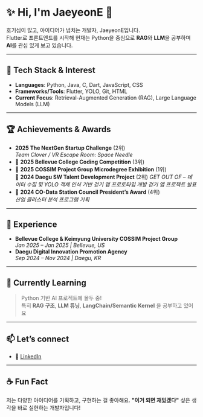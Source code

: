 
# ✨ Hi, I'm JaeyeonE 👋  
호기심이 많고, 아이디어가 넘치는 개발자, JaeyeonE입니다.  
Flutter로 프론트엔드를 시작해 현재는 Python을 중심으로 **RAG**와 **LLM**을 공부하며 **AI**를 관심 있게 보고 있습니다.

---

## 🚀 Tech Stack & Interest
- **Languages**: Python, Java, C, Dart, JavaScript, CSS
- **Frameworks/Tools**: Flutter, YOLO, Git, HTML
- **Current Focus**: Retrieval-Augmented Generation (RAG), Large Language Models (LLM)

---

## 🏆 Achievements & Awards
-  **2025 The NextGen Startup Challenge** (2위)  
  _Team Clover / VR Escape Room: Space Needle_
- 🥉 **2025 Bellevue College Coding Competition** (3위)
- 🥇 **2025 COSSIM Project Group Microdegree Exhibition** (1위)  
  🥈 **2024 Daegu SW Talent Development Project** (2위)
  _GET OUT OF – 데이터 수집 및 YOLO 객체 인식 기반 걷기 앱 프로토타입 개발_
  _걷기 앱 프로젝트 발표_
- 🏅 **2024 CO-Data Station Council President’s Award** (4위)  
  _산업 클러스터 분석 프로그램 기획_

---

## 💼 Experience
- **Bellevue College & Keimyung University COSSIM Project Group**  
  _Jan 2025 – Jan 2025 | Bellevue, US_
- **Daegu Digital Innovation Promotion Agency**  
  _Sep 2024 – Nov 2024 | Daegu, KR_

---

## 🌱 Currently Learning
> Python 기반 AI 프로젝트에 몰두 중!  
특히 **RAG 구조**, **LLM 튜닝**, **LangChain/Semantic Kernel** 을 공부하고 있어요

---

## 📫 Let’s connect
- 💼 [LinkedIn](https://www.linkedin.com/in/jaeyeonelenaheo)

---

## ☕ Fun Fact
저는 다양한 아이디어를 기획하고, 구현하는 걸 좋아해요.
**"이거 되면 재밌겠다"** 싶은 생각을 바로 실현하는 개발자입니다!
